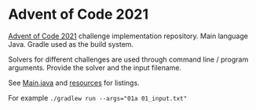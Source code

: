 # Advent of Code 2021

[Advent of Code 2021](https://adventofcode.com/2021) challenge implementation repository. Main language Java. Gradle used as the build system.

Solvers for different challenges are used through command line / program arguments. Provide the solver and the input filename.

See [Main.java](src/main/java/com/mtuomiko/Main.java) and [resources](src/main/resources) for listings.

For example `./gradlew run --args="01a 01_input.txt"`
